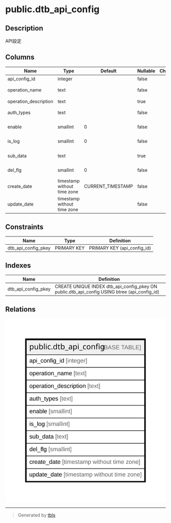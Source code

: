 # public.dtb_api_config

## Description

API設定

## Columns

| Name | Type | Default | Nullable | Children | Parents | Comment |
| ---- | ---- | ------- | -------- | -------- | ------- | ------- |
| api_config_id | integer |  | false |  |  | API設定ID |
| operation_name | text |  | false |  |  | オペレーション名 |
| operation_description | text |  | true |  |  | 説明 |
| auth_types | text |  | false |  |  | 認証タイプ |
| enable | smallint | 0 | false |  |  | 有効フラグ |
| is_log | smallint | 0 | false |  |  | ログ出力フラグ |
| sub_data | text |  | true |  |  | 追加の設定情報 |
| del_flg | smallint | 0 | false |  |  | 削除フラグ |
| create_date | timestamp without time zone | CURRENT_TIMESTAMP | false |  |  | 作成日時 |
| update_date | timestamp without time zone |  | false |  |  | 更新日時 |

## Constraints

| Name | Type | Definition |
| ---- | ---- | ---------- |
| dtb_api_config_pkey | PRIMARY KEY | PRIMARY KEY (api_config_id) |

## Indexes

| Name | Definition |
| ---- | ---------- |
| dtb_api_config_pkey | CREATE UNIQUE INDEX dtb_api_config_pkey ON public.dtb_api_config USING btree (api_config_id) |

## Relations

![er](public.dtb_api_config.svg)

---

> Generated by [tbls](https://github.com/k1LoW/tbls)
